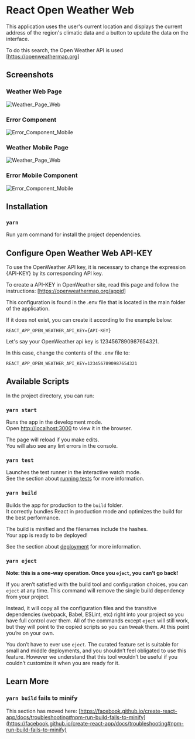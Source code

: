 # React Open Weather Web

This application uses the user's current location and displays the current address of the region's climatic data and a button to update the data on the interface.

To do this search, the Open Weather API is used [https://openweathermap.org]

## Screenshots

### Weather Web Page

![Weather_Page_Web](public/images/weather-page-web.png?raw=true)

### Error Component

![Error_Component_Mobile](public/images/error-component-web.png?raw=true)

### Weather Mobile Page

![Weather_Page_Web](public/images/weather-page-mobile.png?raw=true)

### Error Mobile Component

![Error_Component_Mobile](public/images/error-component-mobile.png?raw=true)

## Installation

### `yarn`

Run yarn command for install the project dependencies.

## Configure Open Weather Web API-KEY

To use the OpenWeather API key, it is necessary to change the expression {API-KEY} by its corresponding API key.

To create a API-KEY in OpenWeather site, read this page and follow the instructions: [https://openweathermap.org/appid]

This configuration is found in the .env file that is located in the main folder of the application.

If it does not exist, you can create it according to the example below:

```
REACT_APP_OPEN_WEATHER_API_KEY={API-KEY}
```

Let's say your OpenWeather api key is 1234567890987654321.

In this case, change the contents of the .env file to:

```
REACT_APP_OPEN_WEATHER_API_KEY=1234567890987654321
```

## Available Scripts

In the project directory, you can run:

### `yarn start`

Runs the app in the development mode.\
Open [http://localhost:3000](http://localhost:3000) to view it in the browser.

The page will reload if you make edits.\
You will also see any lint errors in the console.

### `yarn test`

Launches the test runner in the interactive watch mode.\
See the section about [running tests](https://facebook.github.io/create-react-app/docs/running-tests) for more information.

### `yarn build`

Builds the app for production to the `build` folder.\
It correctly bundles React in production mode and optimizes the build for the best performance.

The build is minified and the filenames include the hashes.\
Your app is ready to be deployed!

See the section about [deployment](https://facebook.github.io/create-react-app/docs/deployment) for more information.

### `yarn eject`

**Note: this is a one-way operation. Once you `eject`, you can’t go back!**

If you aren’t satisfied with the build tool and configuration choices, you can `eject` at any time. This command will remove the single build dependency from your project.

Instead, it will copy all the configuration files and the transitive dependencies (webpack, Babel, ESLint, etc) right into your project so you have full control over them. All of the commands except `eject` will still work, but they will point to the copied scripts so you can tweak them. At this point you’re on your own.

You don’t have to ever use `eject`. The curated feature set is suitable for small and middle deployments, and you shouldn’t feel obligated to use this feature. However we understand that this tool wouldn’t be useful if you couldn’t customize it when you are ready for it.

## Learn More

### `yarn build` fails to minify

This section has moved here: [https://facebook.github.io/create-react-app/docs/troubleshooting#npm-run-build-fails-to-minify](https://facebook.github.io/create-react-app/docs/troubleshooting#npm-run-build-fails-to-minify)
